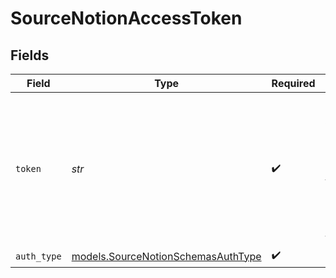 # SourceNotionAccessToken


## Fields

| Field                                                                                                                                                                                                                          | Type                                                                                                                                                                                                                           | Required                                                                                                                                                                                                                       | Description                                                                                                                                                                                                                    |
| ------------------------------------------------------------------------------------------------------------------------------------------------------------------------------------------------------------------------------ | ------------------------------------------------------------------------------------------------------------------------------------------------------------------------------------------------------------------------------ | ------------------------------------------------------------------------------------------------------------------------------------------------------------------------------------------------------------------------------ | ------------------------------------------------------------------------------------------------------------------------------------------------------------------------------------------------------------------------------ |
| `token`                                                                                                                                                                                                                        | *str*                                                                                                                                                                                                                          | :heavy_check_mark:                                                                                                                                                                                                             | The Access Token for your private Notion integration. See the <a href='https://docs.airbyte.com/integrations/sources/notion#step-1-create-an-integration-in-notion'>docs</a> for more information on how to obtain this token. |
| `auth_type`                                                                                                                                                                                                                    | [models.SourceNotionSchemasAuthType](../models/sourcenotionschemasauthtype.md)                                                                                                                                                 | :heavy_check_mark:                                                                                                                                                                                                             | N/A                                                                                                                                                                                                                            |